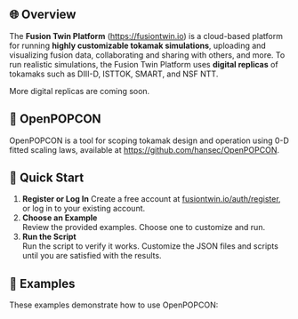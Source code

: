 ## 🌐 Overview
The **Fusion Twin Platform** (https://fusiontwin.io) is a cloud-based platform for running **highly customizable tokamak simulations**, uploading and visualizing fusion data, collaborating and sharing with others, and more. To run realistic simulations, the Fusion Twin Platform uses **digital replicas** of tokamaks such as DIII-D, ISTTOK, SMART, and NSF NTT.

More digital replicas are coming soon.

## 🔗 OpenPOPCON
OpenPOPCON is a tool for scoping tokamak design and operation using 0-D fitted scaling laws, available at https://github.com/hansec/OpenPOPCON.

## 🚀 Quick Start
1. **Register or Log In**
   Create a free account at [fusiontwin.io/auth/register](https://fusiontwin.io/auth/register), or log in to your existing account.
2. **Choose an Example**  
   Review the provided examples. Choose one to customize and run.
3. **Run the Script**  
   Run the script to verify it works. Customize the JSON files and scripts until you are satisfied with the results.

## 📂 Examples
These examples demonstrate how to use OpenPOPCON:
